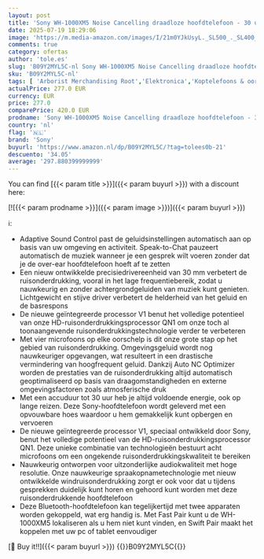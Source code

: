 ```yaml
---
layout: post
title: 'Sony WH-1000XM5 Noise Cancelling draadloze hoofdtelefoon - 30 uur batterijduur - Over-ear - Geoptimaliseerd voor Alexa en Google Assistent - met ingebouwde microfoon voor telefoongesprekken - Zwart'
date: 2025-07-19 18:29:06
image: 'https://m.media-amazon.com/images/I/21m0YJkUsyL._SL500_._SL400_.jpg'
comments: true
category: ofertas
author: 'tole.es'
slug: 'B09Y2MYL5C-nl Sony WH-1000XM5 Noise Cancelling draadloze hoofdtelefoon -...'
sku: 'B09Y2MYL5C-nl'
tags: [ 'Arborist Merchandising Root','Elektronica','Koptelefoons & oordopjes','Koptelefoons, oordopjes & accessoires','Meest geliefd','Most_Loved_Small_1','Over-ear-koptelefoons','Self Service','Special Features Stores','Topkeuzes in accessoires','be0c145d-645e-47ab-b638-53e8112e3d67_0','be0c145d-645e-47ab-b638-53e8112e3d67_9601','sony','🇳🇱', ]
actualPrice: 277.0 EUR
currency: EUR
price: 277.0
comparePrice: 420.0 EUR
prodname: 'Sony WH-1000XM5 Noise Cancelling draadloze hoofdtelefoon - 30 uur batterijduur - Over-ear - Geoptimaliseerd voor Alexa en Google Assistent - met ingebouwde microfoon voor telefoongesprekken - Zwart'
country: 'nl'
flag: '🇳🇱'
brand: 'Sony'
buyurl: 'https://www.amazon.nl/dp/B09Y2MYL5C/?tag=tolees0b-21'
descuento: '34.05'
average: '297.880399999999'
---
```


You can find [{{< param title >}}]({{< param buyurl >}}) with a discount here:

[![{{< param prodname >}}]({{< param image >}})]({{< param buyurl >}})

ℹ️:

- Adaptive Sound Control past de geluidsinstellingen automatisch aan op basis van uw omgeving en activiteit. Speak-to-Chat pauzeert automatisch de muziek wanneer je een gesprek wilt voeren zonder dat je de over-ear hoofdtelefoon hoeft af te zetten
- Een nieuw ontwikkelde precisiedrivereenheid van 30 mm verbetert de ruisonderdrukking, vooral in het lage frequentiebereik, zodat u nauwkeurig en zonder achtergrondgeluiden van muziek kunt genieten. Lichtgewicht en stijve driver verbetert de helderheid van het geluid en de basrespons
- De nieuwe geïntegreerde processor V1 benut het volledige potentieel van onze HD-ruisonderdrukkingsprocessor QN1 om onze toch al toonaangevende ruisonderdrukkingstechnologie verder te verbeteren
- Met vier microfoons op elke oorschelp is dit onze grote stap op het gebied van ruisonderdrukking. Omgevingsgeluid wordt nog nauwkeuriger opgevangen, wat resulteert in een drastische vermindering van hoogfrequent geluid. Dankzij Auto NC Optimizer worden de prestaties van de ruisonderdrukking altijd automatisch geoptimaliseerd op basis van draagomstandigheden en externe omgevingsfactoren zoals atmosferische druk
- Met een accuduur tot 30 uur heb je altijd voldoende energie, ook op lange reizen. Deze Sony-hoofdtelefoon wordt geleverd met een opvouwbare hoes waardoor u hem gemakkelijk kunt opbergen en vervoeren
- De nieuwe geïntegreerde processor V1, speciaal ontwikkeld door Sony, benut het volledige potentieel van de HD-ruisonderdrukkingsprocessor QN1. Deze unieke combinatie van technologieën bestuurt acht microfoons om een ​​ongekende ruisonderdrukkingskwaliteit te bereiken
- Nauwkeurig ontworpen voor uitzonderlijke audiokwaliteit met hoge resolutie. Onze nauwkeurige spraakopnametechnologie met nieuw ontwikkelde windruisonderdrukking zorgt er ook voor dat u tijdens gesprekken duidelijk kunt horen en gehoord kunt worden met deze ruisonderdrukkende hoofdtelefoon
- Deze Bluetooth-hoofdtelefoon kan tegelijkertijd met twee apparaten worden gekoppeld, wat erg handig is. Met Fast Pair kunt u de WH-1000XM5 lokaliseren als u hem niet kunt vinden, en Swift Pair maakt het koppelen met uw pc of tablet eenvoudiger

[🛒 Buy it!!]({{< param buyurl >}})
{{<world>}}B09Y2MYL5C{{</world>}}
